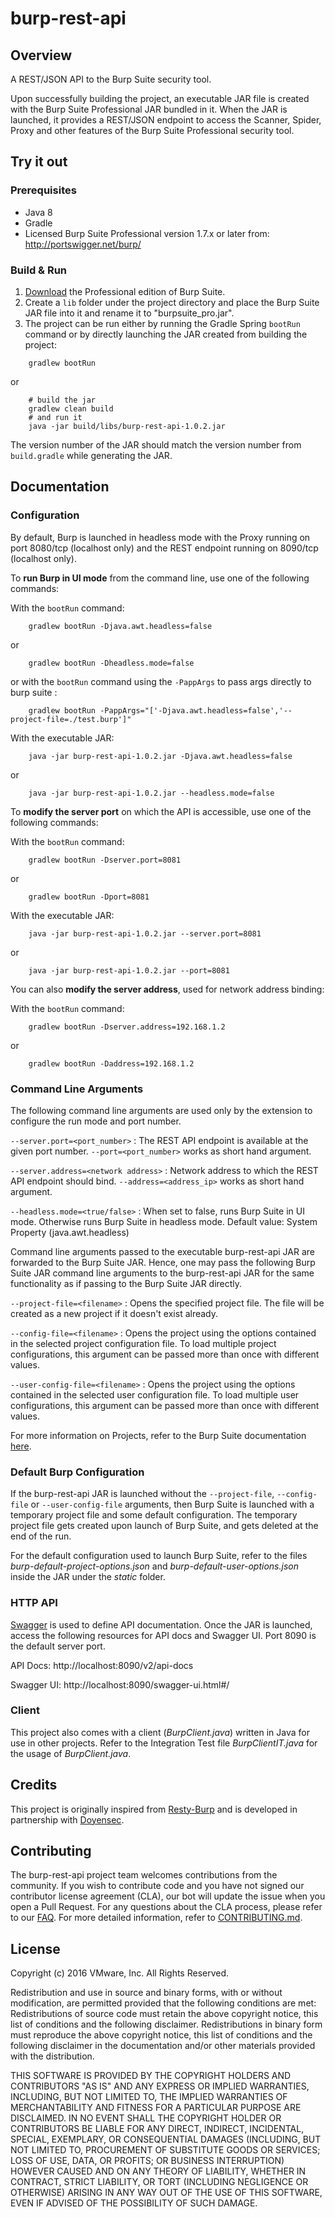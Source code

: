 # burp-rest-api

## Overview

A REST/JSON API to the Burp Suite security tool.

Upon successfully building the project, an executable JAR file is created with the Burp Suite Professional JAR bundled
 in it. When the JAR is launched, it provides a REST/JSON endpoint to access the Scanner, Spider, Proxy and other
 features of the Burp Suite Professional security tool.

## Try it out

### Prerequisites

* Java 8
* Gradle
* Licensed Burp Suite Professional version 1.7.x or later from: <http://portswigger.net/burp/>


### Build & Run

1. [Download](https://portswigger.net/burp/download.html) the Professional edition of Burp Suite.
2. Create a `lib` folder under the project directory and place the Burp Suite JAR file into it and rename it to "burpsuite_pro.jar".
3. The project can be run either by running the Gradle Spring `bootRun` command or by directly launching the JAR
 created from building the project:

```
    gradlew bootRun
```

or

```
    # build the jar
    gradlew clean build
    # and run it
    java -jar build/libs/burp-rest-api-1.0.2.jar
```
The version number of the JAR should match the version number from `build.gradle` while generating the JAR.

## Documentation

### Configuration

By default, Burp is launched in headless mode with the Proxy running on port 8080/tcp (localhost only) and the REST endpoint running on 8090/tcp (localhost only).

To __run Burp in UI mode__ from the command line, use one of the following commands:

With the `bootRun` command:
```
    gradlew bootRun -Djava.awt.headless=false
```
or
```
    gradlew bootRun -Dheadless.mode=false
```
or with the `bootRun` command using the `-PappArgs` to pass args directly to burp suite :
```
    gradlew bootRun -PappArgs="['-Djava.awt.headless=false','--project-file=./test.burp']"
```
With the executable JAR:
```
    java -jar burp-rest-api-1.0.2.jar -Djava.awt.headless=false
```
or
```
    java -jar burp-rest-api-1.0.2.jar --headless.mode=false
```


To __modify the server port__ on which the API is accessible, use one of the following commands:

With the `bootRun` command:
```
    gradlew bootRun -Dserver.port=8081
```
or
```
    gradlew bootRun -Dport=8081
```

With the executable JAR:
```
    java -jar burp-rest-api-1.0.2.jar --server.port=8081
```
or
```
    java -jar burp-rest-api-1.0.2.jar --port=8081
```

You can also __modify the server address__, used for network address binding:

With the `bootRun` command:
```
    gradlew bootRun -Dserver.address=192.168.1.2
```
or
```
    gradlew bootRun -Daddress=192.168.1.2
```

### Command Line Arguments

The following command line arguments are used only by the extension to configure the run mode and port number.

`--server.port=<port_number>` : The REST API endpoint is available at the given port number. `--port=<port_number>`
 works as short hand argument.
 
 `--server.address=<network address>` : Network address to which the REST API endpoint should bind. `--address=<address_ip>`
  works as short hand argument.

`--headless.mode=<true/false>` : When set to false, runs Burp Suite in UI mode. Otherwise runs Burp Suite in headless
 mode. Default value: System Property (java.awt.headless)

Command line arguments passed to the executable burp-rest-api JAR are forwarded to the Burp Suite JAR. Hence, one may
 pass the following Burp Suite JAR command line arguments to the burp-rest-api JAR for the same functionality as if
 passing to the Burp Suite JAR directly.

`--project-file=<filename>` : Opens the specified project file. The file will be created as a new project if it doesn't
 exist already.

`--config-file=<filename>` : Opens the project using the options contained in the selected project configuration file. To
 load multiple project configurations, this argument can be passed more than once with different values.
 
 `--user-config-file=<filename>` : Opens the project using the options contained in the selected user configuration file. To
  load multiple user configurations, this argument can be passed more than once with different values.

For more information on Projects, refer to the Burp Suite documentation
 [here](https://portswigger.net/burp/help/suite_burp_projects.html).


### Default Burp Configuration ###

If the burp-rest-api JAR is launched without the `--project-file`, `--config-file` or `--user-config-file` arguments, then Burp Suite is
 launched with a temporary project file and some default configuration. The temporary project file gets created upon
 launch of Burp Suite, and gets deleted at the end of the run.

For the default configuration used to launch Burp Suite, refer to the files _burp-default-project-options.json_ and
_burp-default-user-options.json_ inside the JAR under the _static_ folder.

### HTTP API

[Swagger](http://swagger.io/) is used to define API documentation. Once the JAR is launched, access the following
 resources for API docs and Swagger UI. Port 8090 is the default server port.

API Docs: http://localhost:8090/v2/api-docs

Swagger UI: http://localhost:8090/swagger-ui.html#/

### Client

This project also comes with a client (_BurpClient.java_) written in Java for use in other projects. Refer to the
 Integration Test file _BurpClientIT.java_ for the usage of _BurpClient.java_.

## Credits

This project is originally inspired from [Resty-Burp](https://github.com/continuumsecurity/resty-burp
 "continuumsecurity/resty-burp: REST/JSON interface to Burp Suite") and is developed in partnership with [Doyensec](https://www.doyensec.com).

## Contributing

The burp-rest-api project team welcomes contributions from the community. If you wish to contribute code and you have
 not signed our contributor license agreement (CLA), our bot will update the issue when you open a Pull Request. For
 any questions about the CLA process, please refer to our [FAQ](https://cla.vmware.com/faq). For more detailed
 information, refer to [CONTRIBUTING.md](CONTRIBUTING.md).

## License

Copyright (c) 2016 VMware, Inc. All Rights Reserved.

Redistribution and use in source and binary forms, with or without modification, are permitted provided that the
 following conditions are met: Redistributions of source code must retain the above copyright notice, this list of
 conditions and the following disclaimer. Redistributions in binary form must reproduce the above copyright notice,
 this list of conditions and the following disclaimer in the documentation and/or other materials provided with the
 distribution.

THIS SOFTWARE IS PROVIDED BY THE COPYRIGHT HOLDERS AND CONTRIBUTORS "AS IS" AND ANY EXPRESS OR IMPLIED WARRANTIES,
 INCLUDING, BUT NOT LIMITED TO, THE IMPLIED WARRANTIES OF MERCHANTABILITY AND FITNESS FOR A PARTICULAR PURPOSE ARE
 DISCLAIMED. IN NO EVENT SHALL THE COPYRIGHT HOLDER OR CONTRIBUTORS BE LIABLE FOR ANY DIRECT, INDIRECT, INCIDENTAL,
 SPECIAL, EXEMPLARY, OR CONSEQUENTIAL DAMAGES (INCLUDING, BUT NOT LIMITED TO, PROCUREMENT OF SUBSTITUTE GOODS OR
 SERVICES; LOSS OF USE, DATA, OR PROFITS; OR BUSINESS INTERRUPTION) HOWEVER CAUSED AND ON ANY THEORY OF LIABILITY,
 WHETHER IN CONTRACT, STRICT LIABILITY, OR TORT (INCLUDING NEGLIGENCE OR OTHERWISE) ARISING IN ANY WAY OUT OF THE USE
 OF THIS SOFTWARE, EVEN IF ADVISED OF THE POSSIBILITY OF SUCH DAMAGE.
